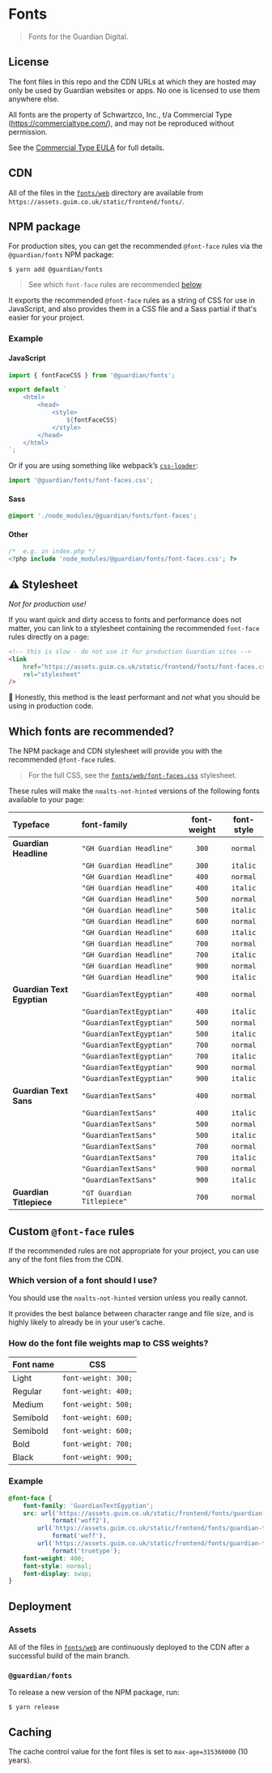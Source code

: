 # Fonts

> Fonts for the Guardian Digital.

## License

The font files in this repo and the CDN URLs at which they are hosted may only be used by Guardian websites or apps. No one is licensed to use them anywhere else.

All fonts are the property of Schwartzco, Inc., t/a Commercial Type (https://commercialtype.com/), and may not be reproduced without permission.

See the [Commercial Type EULA](legal/Commercial%20Type%20EULA%20Web-general.pdf) for full details.

## CDN

All of the files in the [`fonts/web`](fonts/web) directory are available from `https://assets.guim.co.uk/static/frontend/fonts/`.

## NPM package

For production sites, you can get the recommended `@font-face` rules via the `@guardian/fonts` NPM package:

```shell
$ yarn add @guardian/fonts
```

> See which `font-face` rules are recommended [below](#which-fonts-are-recommended).

It exports the recommended `@font-face` rules as a string of CSS for use in JavaScript, and also  provides them in a CSS file and a Sass partial if that's easier for your project.

### Example

#### JavaScript

```js
import { fontFaceCSS } from '@guardian/fonts';

export default `
    <html>
        <head>
            <style>
                ${fontFaceCSS}
            </style>
        </head>
    </html>
`;
```

Or if you are using something like webpack’s [`css-loader`](https://webpack.js.org/loaders/css-loader/):

```js
import '@guardian/fonts/font-faces.css';
```

#### Sass

```scss
@import './node_modules/@guardian/fonts/font-faces';
```

#### Other

```php
/*  e.g. in index.php */
<?php include 'node_modules/@guardian/fonts/font-faces.css'; ?>
```

## ⚠️ Stylesheet

_Not for production use!_

If you want quick and dirty access to fonts and performance does not matter, you can link to a stylesheet containing the recommended `font-face` rules directly on a page:

```html
<!-- this is slow - do not use it for production Guardian sites -->
<link
    href="https://assets.guim.co.uk/static/frontend/fonts/font-faces.css"
    rel="stylesheet"
/>
```

🚨 Honestly, this method is the least performant and _not_ what you should be using in production code.

## Which fonts are recommended?

The NPM package and CDN stylesheet will provide you with the recommended `@font-face` rules.

> For the full CSS, see the [`fonts/web/font-faces.css`](fonts/web/font-faces.css) stylesheet.

These rules will make the `noalts-not-hinted` versions of the following fonts available to your page:

| Typeface                   | font-family                | font-weight | font-style |
| :------------------------- | :------------------------- | :---------: | :--------: |
| **Guardian Headline**      | `"GH Guardian Headline"`   |    `300`    |  `normal`  |
|                            | `"GH Guardian Headline"`   |    `300`    |  `italic`  |
|                            | `"GH Guardian Headline"`   |    `400`    |  `normal`  |
|                            | `"GH Guardian Headline"`   |    `400`    |  `italic`  |
|                            | `"GH Guardian Headline"`   |    `500`    |  `normal`  |
|                            | `"GH Guardian Headline"`   |    `500`    |  `italic`  |
|                            | `"GH Guardian Headline"`   |    `600`    |  `normal`  |
|                            | `"GH Guardian Headline"`   |    `600`    |  `italic`  |
|                            | `"GH Guardian Headline"`   |    `700`    |  `normal`  |
|                            | `"GH Guardian Headline"`   |    `700`    |  `italic`  |
|                            | `"GH Guardian Headline"`   |    `900`    |  `normal`  |
|                            | `"GH Guardian Headline"`   |    `900`    |  `italic`  |
| **Guardian Text Egyptian** | `"GuardianTextEgyptian"`   |    `400`    |  `normal`  |
|                            | `"GuardianTextEgyptian"`   |    `400`    |  `italic`  |
|                            | `"GuardianTextEgyptian"`   |    `500`    |  `normal`  |
|                            | `"GuardianTextEgyptian"`   |    `500`    |  `italic`  |
|                            | `"GuardianTextEgyptian"`   |    `700`    |  `normal`  |
|                            | `"GuardianTextEgyptian"`   |    `700`    |  `italic`  |
|                            | `"GuardianTextEgyptian"`   |    `900`    |  `normal`  |
|                            | `"GuardianTextEgyptian"`   |    `900`    |  `italic`  |
| **Guardian Text Sans**     | `"GuardianTextSans"`       |    `400`    |  `normal`  |
|                            | `"GuardianTextSans"`       |    `400`    |  `italic`  |
|                            | `"GuardianTextSans"`       |    `500`    |  `normal`  |
|                            | `"GuardianTextSans"`       |    `500`    |  `italic`  |
|                            | `"GuardianTextSans"`       |    `700`    |  `normal`  |
|                            | `"GuardianTextSans"`       |    `700`    |  `italic`  |
|                            | `"GuardianTextSans"`       |    `900`    |  `normal`  |
|                            | `"GuardianTextSans"`       |    `900`    |  `italic`  |
| **Guardian Titlepiece**    | `"GT Guardian Titlepiece"` |    `700`    |  `normal`  |

## Custom `@font-face` rules

If the recommended rules are not appropriate for your project, you can use any of the font files from the CDN.

### Which version of a font should I use?

You should use the `noalts-not-hinted` version unless you really cannot.

It provides the best balance between character range and file size, and is highly likely to already be in your user’s cache.

### How do the font file weights map to CSS weights?

| Font name |         CSS         |
| --------- | :-----------------: |
| Light     | `font-weight: 300;` |
| Regular   | `font-weight: 400;` |
| Medium    | `font-weight: 500;` |
| Semibold  | `font-weight: 600;` |
| Semibold  | `font-weight: 600;` |
| Bold      | `font-weight: 700;` |
| Black     | `font-weight: 900;` |

### Example

```css
@font-face {
    font-family: 'GuardianTextEgyptian';
    src: url('https://assets.guim.co.uk/static/frontend/fonts/guardian-textegyptian/noalts-not-hinted/GuardianTextEgyptian-Regular.woff2')
            format('woff2'),
        url('https://assets.guim.co.uk/static/frontend/fonts/guardian-textegyptian/noalts-not-hinted/GuardianTextEgyptian-Regular.woff')
            format('woff'),
        url('https://assets.guim.co.uk/static/frontend/fonts/guardian-textegyptian/noalts-not-hinted/GuardianTextEgyptian-Regular.ttf')
            format('truetype');
    font-weight: 400;
    font-style: normal;
    font-display: swap;
}
```

## Deployment

### Assets

All of the files in [`fonts/web`](fonts/web) are continuously deployed to the CDN after a successful build of the main branch.

### `@guardian/fonts`

To release a new version of the NPM package, run:

```shell
$ yarn release
```

## Caching

The cache control value for the font files is set to `max-age=315360000` (10 years).
